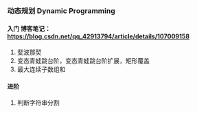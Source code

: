 ### 动态规划 Dynamic Programming
#### 入门 博客笔记： https://blog.csdn.net/qq_42913794/article/details/107009158
1. 斐波那契
2. 变态青蛙跳台阶，变态青蛙跳台阶扩展，矩形覆盖
3. 最大连续子数组和
#### 进阶
1. 判断字符串分割
